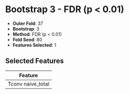 # Bootstrap 3 - FDR (p < 0.01)

- **Outer Fold**: 37
- **Bootstrap**: 3
- **Method**: FDR (p < 0.01)
- **Fold Seed**: 80
- **Features Selected**: 1

## Selected Features

| Feature |
|---------|
| Tconv naive_total |
